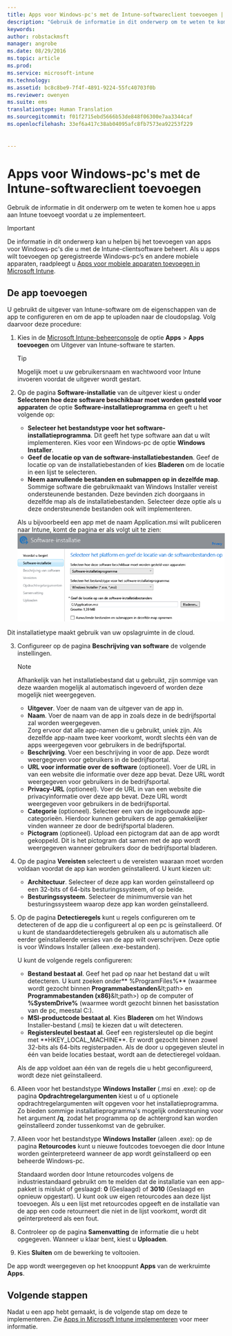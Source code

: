 ```yaml
---
title: Apps voor Windows-pc's met de Intune-softwareclient toevoegen | Microsoft Intune
description: "Gebruik de informatie in dit onderwerp om te weten te komen hoe u apps voor Windows-pc’s aan Intune toevoegt voordat u ze implementeert."
keywords: 
author: robstackmsft
manager: angrobe
ms.date: 08/29/2016
ms.topic: article
ms.prod: 
ms.service: microsoft-intune
ms.technology: 
ms.assetid: bc8c8be9-7f4f-4891-9224-55fc40703f0b
ms.reviewer: owenyen
ms.suite: ems
translationtype: Human Translation
ms.sourcegitcommit: f01f2715ebd5666b53de848f06300e7aa3344caf
ms.openlocfilehash: 33ef6a417c38ab04095afc8fb7573ea92253f229


---
```


# Apps voor Windows-pc's met de Intune-softwareclient toevoegen

Gebruik de informatie in dit onderwerp om te weten te komen hoe u apps aan Intune toevoegt voordat u ze implementeert.

> [!IMPORTANT]
> De informatie in dit onderwerp kan u helpen bij het toevoegen van apps voor Windows-pc's die u met de Intune-clientsoftware beheert. Als u apps wilt toevoegen op geregistreerde Windows-pc’s en andere mobiele apparaten, raadpleegt u [Apps voor mobiele apparaten toevoegen in Microsoft Intune](add-apps-for-mobile-devices-in-microsoft-intune.md).


## De app toevoegen
U gebruikt de uitgever van Intune-software om de eigenschappen van de app te configureren en om de app te uploaden naar de cloudopslag. Volg daarvoor deze procedure:

1.  Kies in de [Microsoft Intune-beheerconsole](https://manage.microsoft.com) de optie **Apps** &gt; **Apps toevoegen** om Uitgever van Intune-software te starten.

    > [!TIP]
    > Mogelijk moet u uw gebruikersnaam en wachtwoord voor Intune invoeren voordat de uitgever wordt gestart.

2.  Op de pagina **Software-installatie** van de uitgever kiest u onder **Selecteren hoe deze software beschikbaar moet worden gesteld voor apparaten** de optie **Software-installatieprogramma** en geeft u het volgende op:

    - **Selecteer het bestandstype voor het software-installatieprogramma**. Dit geeft het type software aan dat u wilt implementeren. Kies voor een Windows-pc de optie **Windows Installer**.
    - **Geef de locatie op van de software-installatiebestanden**. Geef de locatie op van de installatiebestanden of kies **Bladeren** om de locatie in een lijst te selecteren.
    - **Neem aanvullende bestanden en submappen op in dezelfde map**. Sommige software die gebruikmaakt van Windows Installer vereist ondersteunende bestanden. Deze bevinden zich doorgaans in dezelfde map als de installatiebestanden. Selecteer deze optie als u deze ondersteunende bestanden ook wilt implementeren.

    Als u bijvoorbeeld een app met de naam Application.msi wilt publiceren naar Intune, komt de pagina er als volgt uit te zien: ![Software-installatiepagina van de uitgever](./media/publisher-for-pc.png)

   Dit installatietype maakt gebruik van uw opslagruimte in de cloud.

3.  Configureer op de pagina **Beschrijving van software** de volgende instellingen.

    > [!NOTE]
    > Afhankelijk van het installatiebestand dat u gebruikt, zijn sommige van deze waarden mogelijk al automatisch ingevoerd of worden deze mogelijk niet weergegeven.

    - **Uitgever**. Voer de naam van de uitgever van de app in.
    - **Naam**. Voer de naam van de app in zoals deze in de bedrijfsportal zal worden weergegeven.<br />Zorg ervoor dat alle app-namen die u gebruikt, uniek zijn. Als dezelfde app-naam twee keer voorkomt, wordt slechts één van de apps weergegeven voor gebruikers in de bedrijfsportal.
    - **Beschrijving**. Voer een beschrijving in voor de app. Deze wordt weergegeven voor gebruikers in de bedrijfsportal.
    - **URL voor informatie over de software** (optioneel). Voer de URL in van een website die informatie over deze app bevat. Deze URL wordt weergegeven voor gebruikers in de bedrijfsportal.
    - **Privacy-URL** (optioneel). Voer de URL in van een website die privacyinformatie over deze app bevat. Deze URL wordt weergegeven voor gebruikers in de bedrijfsportal.
    - **Categorie** (optioneel). Selecteer een van de ingebouwde app-categorieën. Hierdoor kunnen gebruikers de app gemakkelijker vinden wanneer ze door de bedrijfsportal bladeren.
    - **Pictogram** (optioneel). Upload een pictogram dat aan de app wordt gekoppeld. Dit is het pictogram dat samen met de app wordt weergegeven wanneer gebruikers door de bedrijfsportal bladeren.

4.  Op de pagina **Vereisten** selecteert u de vereisten waaraan moet worden voldaan voordat de app kan worden geïnstalleerd. U kunt kiezen uit:

    - **Architectuur**. Selecteer of deze app kan worden geïnstalleerd op een 32-bits of 64-bits besturingssysteem, of op beide.
    - **Besturingssysteem**. Selecteer de minimumversie van het besturingssysteem waarop deze app kan worden geïnstalleerd.

5.  Op de pagina **Detectieregels** kunt u regels configureren om te detecteren of de app die u configureert al op een pc is geïnstalleerd. Of u kunt de standaarddetectieregels gebruiken als u automatisch alle eerder geïnstalleerde versies van de app wilt overschrijven. Deze optie is voor Windows Installer (alleen .exe-bestanden).

    U kunt de volgende regels configureren:
    - **Bestand bestaat al**. Geef het pad op naar het bestand dat u wilt detecteren. U kunt zoeken onder** %ProgramFiles%** (waarmee wordt gezocht binnen **Programmabestanden**\&lt;path&gt; en **Programmabestanden (x86)**\&lt;path&gt;) op de computer of **%SystemDrive%** (waarmee wordt gezocht binnen het basisstation van de pc, meestal C:).
    - **MSI-productcode bestaat al**. Kies **Bladeren** om het Windows Installer-bestand (.msi) te kiezen dat u wilt detecteren.
    - **Registersleutel bestaat al**. Geef een registersleutel op die begint met **HKEY_LOCAL_MACHINE\**. Er wordt gezocht binnen zowel 32-bits als 64-bits registerpaden. Als de door u opgegeven sleutel in één van beide locaties bestaat, wordt aan de detectieregel voldaan.

    Als de app voldoet aan één van de regels die u hebt geconfigureerd, wordt deze niet geïnstalleerd.

6.  Alleen voor het bestandstype **Windows Installer** (.msi en .exe): op de pagina **Opdrachtregelargumenten** kiest u of u optionele opdrachtregelargumenten wilt opgeven voor het installatieprogramma. Zo bieden sommige installatieprogramma's mogelijk ondersteuning voor het argument **/q**, zodat het programma op de achtergrond kan worden geïnstalleerd zonder tussenkomst van de gebruiker.

7.  Alleen voor het bestandstype **Windows Installer** (alleen .exe): op de pagina **Retourcodes** kunt u nieuwe foutcodes toevoegen die door Intune worden geïnterpreteerd wanneer de app wordt geïnstalleerd op een beheerde Windows-pc.

    Standaard worden door Intune retourcodes volgens de industriestandaard gebruikt om te melden dat de installatie van een app-pakket is mislukt of geslaagd: **0** (Geslaagd) of **3010** (Geslaagd en opnieuw opgestart). U kunt ook uw eigen retourcodes aan deze lijst toevoegen. Als u een lijst met retourcodes opgeeft en de installatie van de app een code retourneert die niet in de lijst voorkomt, wordt dit geïnterpreteerd als een fout.

8.  Controleer op de pagina **Samenvatting** de informatie die u hebt opgegeven. Wanneer u klaar bent, kiest u **Uploaden**.

9. Kies **Sluiten** om de bewerking te voltooien.

De app wordt weergegeven op het knooppunt **Apps** van de werkruimte **Apps**.

## Volgende stappen

Nadat u een app hebt gemaakt, is de volgende stap om deze te implementeren. Zie [Apps in Microsoft Intune implementeren](deploy-apps.md) voor meer informatie.



<!--HONumber=Sep16_HO2-->


